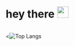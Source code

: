 <h1>
  hey there
  <img src="https://media.giphy.com/media/hvRJCLFzcasrR4ia7z/giphy.gif" width="30px"/>
</h1>
<img src="https://komarev.com/ghpvc/?username=nasiralizade&style=flat-square&color=blue" alt=""/><br/>


<![Top Langs](https://github-readme-stats.vercel.app/api/top-langs/?username=nasiralizade&layout=compact&theme=dark) 
